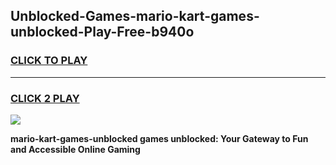 
## Unblocked-Games-mario-kart-games-unblocked-Play-Free-b940o
<h3>
<a href="https://premium76.site?title=mario-kart-games-unblocked&ref=18A1">CLICK TO PLAY</a></h3>
<hr>

<h3>
<a href="https://premium76.site?title=mario-kart-games-unblocked&ref=18A1">CLICK 2 PLAY</a>
  
</h3>

<a href="https://premium76.site?title=mario-kart-games-unblocked&ref=18A1"><img src="https://clearcache.store/games.png"></a>


**mario-kart-games-unblocked games unblocked: Your Gateway to Fun and Accessible Online Gaming**
